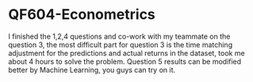 # QF604-Econometrics

I finished the 1,2,4 questions and co-work with my teammate on the question 3, the most difficult part for question 3 is the time matching adjustment for the predictions and actual returns in the dataset, took me about 4 hours to solve the problem.
Question 5 results can be modified better by Machine Learning, you guys can try on it. 
